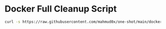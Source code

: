 # Docker Full Cleanup Script
```bash
curl -s https://raw.githubusercontent.com/mahmud0x/one-shot/main/docker-full-cleanup.sh | sh
